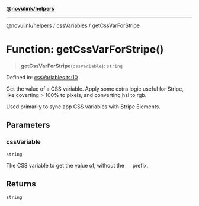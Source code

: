 [**@novulink/helpers**](../../README.md)

***

[@novulink/helpers](../../modules.md) / [cssVariables](../README.md) / getCssVarForStripe

# Function: getCssVarForStripe()

> **getCssVarForStripe**(`cssVariable`): `string`

Defined in: [cssVariables.ts:10](https://github.com/M-Media-Group/app.novu.link/blob/d43aa75d61cafdf214ab3b4b66ffcaae1fde7b4e/packages/helpers/src/cssVariables.ts#L10)

Get the value of a CSS variable. Apply some extra logic useful for Stripe, like coverting > 100% to pixels, and converting hsl to rgb.

Used primarily to sync app CSS variables with Stripe Elements.

## Parameters

### cssVariable

`string`

The CSS variable to get the value of, without the `--` prefix.

## Returns

`string`
